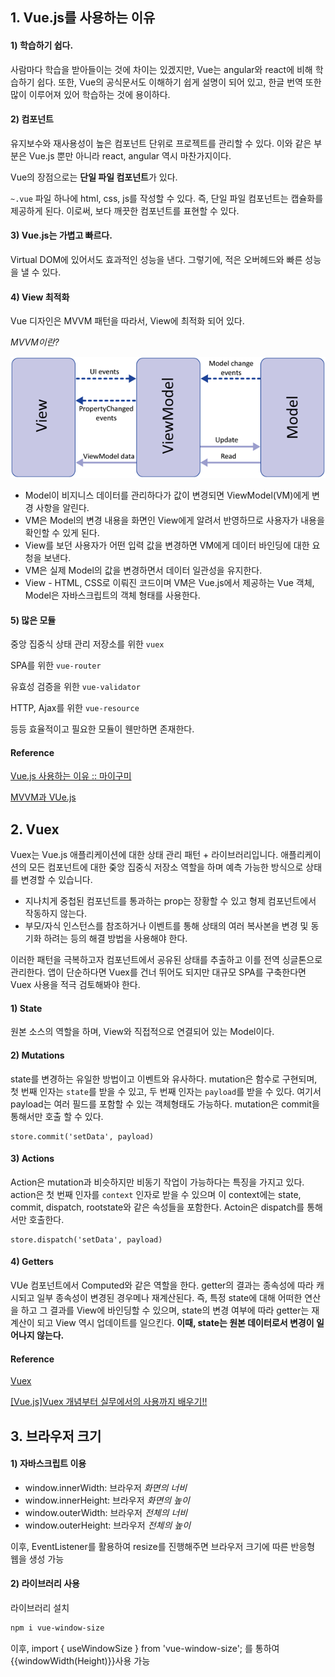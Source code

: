 ## 1. Vue.js를 사용하는 이유

#### 1) 학습하기 쉽다.

사람마다 학습을 받아들이는 것에 차이는 있겠지만, Vue는 angular와 react에 비해 학습하기 쉽다. 또한, Vue의 공식문서도 이해하기 쉽게 설명이 되어 있고, 한글 번역 또한 많이 이루어져 있어 학습하는 것에 용이하다.

#### 2) 컴포넌트

유지보수와 재사용성이 높은 컴포넌트 단위로 프로젝트를 관리할 수 있다. 이와 같은 부분은 Vue.js 뿐만 아니라 react, angular 역시 마찬가지이다.

Vue의 장점으로는 **단일 파일 컴포넌트**가 있다.

`~.vue` 파일 하나에 html, css, js를 작성할 수 있다. 즉, 단일 파일 컴포넌트는 캡슐화를 제공하게 된다. 이로써, 보다 깨끗한 컴포넌트를 표현할 수 있다.



#### 3) Vue.js는 가볍고 빠르다.

Virtual DOM에 있어서도 효과적인 성능을 낸다. 그렇기에, 적은 오버헤드와 빠른 성능을 낼 수 있다.



#### 4) View 최적화

Vue 디자인은 MVVM 패턴을 따라서, View에 최적화 되어 있다.

*MVVM이란?*

![mvvm01](TIL.assets/mvvm01.png)

- Model이 비지니스 데이터를 관리하다가 값이 변경되면 ViewModel(VM)에게 변경 사항을 알린다.
- VM은 Model의 변경 내용을 화면인 View에게 알려서 반영하므로 사용자가 내용을 확인할 수 있게 된다.
- View를 보던 사용자가 어떤 입력 값을 변경하면 VM에게 데이터 바인딩에 대한 요청을 보낸다.
- VM은 실제 Model의 값을 변경하면서 데이터 일관성을 유지한다.
- View - HTML, CSS로 이뤄진 코드이며 VM은 Vue.js에서 제공하는 Vue 객체, Model은 자바스크립트의 객체 형태를 사용한다.



#### 5) 많은 모듈

중앙 집중식 상태 관리 저장소를 위한 `vuex`

SPA를 위한 `vue-router`

유효성 검증을 위한  `vue-validator`

HTTP, Ajax를 위한 `vue-resource`

등등 효율적이고 필요한 모듈이 웬만하면 존재한다.



#### Reference

[Vue.js 사용하는 이유 :: 마이구미](https://mygumi.tistory.com/206)

[MVVM과 VUe.js](https://goodteacher.tistory.com/195)



## 2. Vuex

Vuex는 Vue.js 애플리케이션에 대한 상태 관리 패턴 + 라이브러리입니다. 애플리케이션의 모든 컴포넌트에 대한 줒앙 집중식 저장소 역할을 하며 예측 가능한 방식으로 상태를 변경할 수 있습니다. 

- 지나치게 중첩된 컴포넌트를 통과하는 prop는 장황할 수 있고 형제 컴포넌트에서 작동하지 않는다.
- 부모/자식 인스턴스를 참조하거나 이벤트를 통해 상태의 여러 복사본을 변경 및 동기화 하려는 등의 해결 방법을 사용해야 한다.

이러한 패턴을 극복하고자 컴포넌트에서 공유된 상태를 추출하고 이를 전역 싱글톤으로 관리한다. 앱이 단순하다면 Vuex를 건너 뛰어도 되지만 대규모 SPA를 구축한다면 Vuex 사용을 적극 검토해봐야 한다.

#### 1) State

원본 소스의 역할을 하며, View와 직접적으로 연결되어 있는 Model이다.



#### 2) Mutations

state를 변경하는 유일한 방법이고 이벤트와 유사하다. mutation은 함수로 구현되며, 첫 번째 인자는 `state`를 받을 수 있고, 두 번째 인자는 `payload`를 받을 수 있다. 여기서 payload는 여러 필드를 포함할 수 있는 객체형태도 가능하다. mutation은 commit을 통해서만 호출 할 수 있다.

```vue
store.commit('setData', payload)
```



#### 3) Actions

Action은 mutation과 비슷하지만 비동기 작업이 가능하다는 특징을 가지고 있다. action은 첫 번째 인자를 `context` 인자로 받을 수 있으며 이 context에는 state, commit, dispatch, rootstate와 같은 속성들을 포함한다. Actoin은 dispatch를 통해서만 호출한다.

```vue
store.dispatch('setData', payload)
```



#### 4) Getters

VUe 컴포넌트에서 Computed와 같은 역할을 한다. getter의 결과는 종속성에 따라 캐시되고 일부 종속성이 변경된 경우메나 재계산된다. 즉, 특정 state에 대해 어떠한 연산을 하고 그 결과를 View에 바인딩할 수 있으며, state의 변경 여부에 따라 getter는 재계산이 되고 View 역시 업데이트를 일으킨다. **이때, state는 원본 데이터로서 변경이 일어나지 않는다.**



#### Reference

[Vuex](https://vuex.vuejs.org/kr/guide/mutations.html)

[[Vue.js]Vuex 개념부터 실무에서의 사용까지 배우기!!](https://kdydesign.github.io/2019/05/09/vuex-tutorial/)



## 3. 브라우저 크기

#### 1) 자바스크립트 이용

- window.innerWidth: 브라우저 *화면의 너비*
- window.innerHeight: 브라우저 *화면의 높이*
- window.outerWidth: 브라우저 *전체의 너비*
- window.outerHeight: 브라우저 *전체의 높이*

이후, EventListener를 활용하여 resize를 진행해주면 브라우저 크기에 따른 반응형 웹을 생성 가능



#### 2) 라이브러리 사용

라이브러리 설치

```bash
npm i vue-window-size
```

이후, import { useWindowSize } from 'vue-window-size'; 를 통하여 {{windowWidth(Height)}}사용 가능




